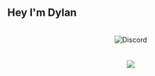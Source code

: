## Hey I'm Dylan

<div align="center">
  <br>
  <img alt="Discord" src="https://img.shields.io/badge/Discord-God%20Mode%230949-%235539cc">
  <br>
  <br>
  <br>
  <img src="https://github-readme-stats.vercel.app/api?username=godModeD&show_icons=true&theme=github_dark&hide_border=true"/>
</div>
